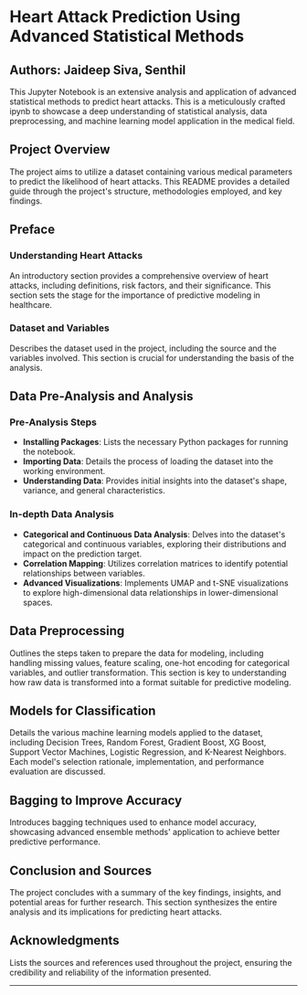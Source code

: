 
# Heart Attack Prediction Using Advanced Statistical Methods

## Authors: Jaideep Siva, Senthil

This Jupyter Notebook is an extensive analysis and application of advanced statistical methods to predict heart attacks. This is a meticulously crafted ipynb to showcase a deep understanding of statistical analysis, data preprocessing, and machine learning model application in the medical field.

## Project Overview

The project aims to utilize a dataset containing various medical parameters to predict the likelihood of heart attacks. This README provides a detailed guide through the project's structure, methodologies employed, and key findings.

## Preface

### Understanding Heart Attacks

An introductory section provides a comprehensive overview of heart attacks, including definitions, risk factors, and their significance. This section sets the stage for the importance of predictive modeling in healthcare.

### Dataset and Variables

Describes the dataset used in the project, including the source and the variables involved. This section is crucial for understanding the basis of the analysis.

## Data Pre-Analysis and Analysis

### Pre-Analysis Steps

- **Installing Packages**: Lists the necessary Python packages for running the notebook.
- **Importing Data**: Details the process of loading the dataset into the working environment.
- **Understanding Data**: Provides initial insights into the dataset's shape, variance, and general characteristics.

### In-depth Data Analysis

- **Categorical and Continuous Data Analysis**: Delves into the dataset's categorical and continuous variables, exploring their distributions and impact on the prediction target.
- **Correlation Mapping**: Utilizes correlation matrices to identify potential relationships between variables.
- **Advanced Visualizations**: Implements UMAP and t-SNE visualizations to explore high-dimensional data relationships in lower-dimensional spaces.

## Data Preprocessing

Outlines the steps taken to prepare the data for modeling, including handling missing values, feature scaling, one-hot encoding for categorical variables, and outlier transformation. This section is key to understanding how raw data is transformed into a format suitable for predictive modeling.

## Models for Classification

Details the various machine learning models applied to the dataset, including Decision Trees, Random Forest, Gradient Boost, XG Boost, Support Vector Machines, Logistic Regression, and K-Nearest Neighbors. Each model's selection rationale, implementation, and performance evaluation are discussed.

## Bagging to Improve Accuracy

Introduces bagging techniques used to enhance model accuracy, showcasing advanced ensemble methods' application to achieve better predictive performance.

## Conclusion and Sources

The project concludes with a summary of the key findings, insights, and potential areas for further research. This section synthesizes the entire analysis and its implications for predicting heart attacks.

## Acknowledgments

Lists the sources and references used throughout the project, ensuring the credibility and reliability of the information presented.

---


